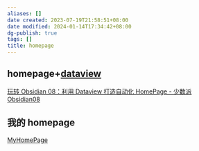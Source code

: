 ```yaml
---
aliases: []
date created: 2023-07-19T21:58:51+08:00
date modified: 2024-01-14T17:34:42+08:00
dg-publish: true
tags: []
title: homepage
---
```


## homepage+[dataview](dataview.md)
[玩转 Obsidian 08：利用 Dataview 打造自动化 HomePage - 少数派](https://sspai.com/post/73958)  
[Obsidian08](https://github.com/jiangnanandi/obsidian/tree/main/Obsidian08)

## 我的 homepage
[MyHomePage](../../../../../8%20速开笔记/MyHomePage.md)